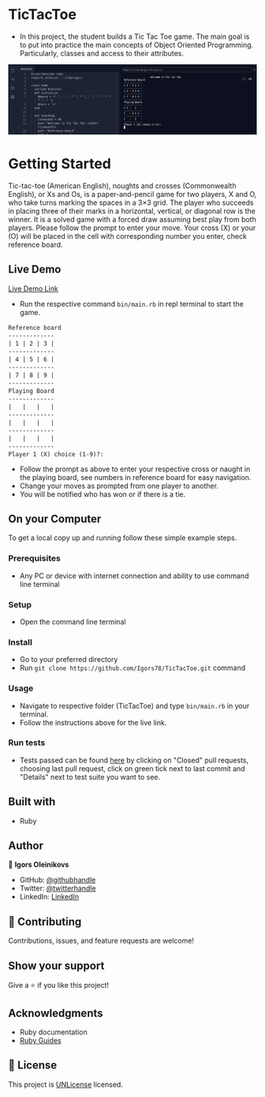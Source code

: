 # TicTacToe
- In this project, the student builds a Tic Tac Toe game. The main goal is to put into practice the main concepts of Object Oriented Programming. Particularly, classes and access to their attributes.


![screenshot](screenshot.png)

# Getting Started
Tic-tac-toe (American English), noughts and crosses (Commonwealth English),
 or Xs and Os, is a paper-and-pencil game for two players, X and O, who take
 turns marking the spaces in a 3×3 grid. The player who succeeds in placing
 three of their marks in a horizontal, vertical, or diagonal row is the winner.
 It is a solved game with a forced draw assuming best play from both players.
 Please follow the prompt to enter your move.
 Your cross (X) or your (O) will be placed in the cell with corresponding number you enter,
 check reference board.


## Live Demo

[Live Demo Link](https://repl.it/@Igors78/TicTacToe#bin/main)
- Run the respective command ```bin/main.rb``` in repl terminal
to start the game.
```
Reference board
-------------
| 1 | 2 | 3 |
-------------
| 4 | 5 | 6 |
-------------
| 7 | 8 | 9 |
-------------
Playing Board
-------------
|   |   |   |
-------------
|   |   |   |
-------------
|   |   |   |
-------------
Player 1 (X) choice (1-9)?:
```

- Follow the prompt as above to enter your respective cross or naught in the playing board, see numbers in reference board for easy navigation.
- Change your moves as prompted from one player to another.
- You will be notified who has won or if there is a tie.

## On your Computer
To get a local copy up and running follow these simple example steps.

### Prerequisites
- Any PC or device with internet connection and ability to use command line terminal
### Setup
- Open the command line terminal
### Install
- Go to your preferred directory
- Run  ```git clone https://github.com/Igors78/TicTacToe.git``` command
### Usage
- Navigate to respective folder (TicTacToe) and type ```bin/main.rb``` in your terminal.
- Follow the instructions above for the live link.
### Run tests
- Tests passed can be found  [here](https://github.com/Igors78/TicTacToe/pulls) by clicking on "Closed" pull requests, choosing last pull request, click on green tick next to last commit and "Details" next to test suite you want to see.



## Built with

- Ruby

## Author


👤 **Igors Oleinikovs**
- GitHub: [@githubhandle](https://github.com/Igors78)
- Twitter: [@twitterhandle](https://twitter.com/oleinikovs)
- LinkedIn: [LinkedIn](https://www.linkedin.com/in/igors-oleinikovs-17a10958/)


## 🤝 Contributing

Contributions, issues, and feature requests are welcome!

## Show your support

Give a ⭐️ if you like this project!

## Acknowledgments

- Ruby documentation
- [Ruby Guides](https://www.rubyguides.com/)

## 📝 License

This project is [UNLicense](./LICENSE) licensed.